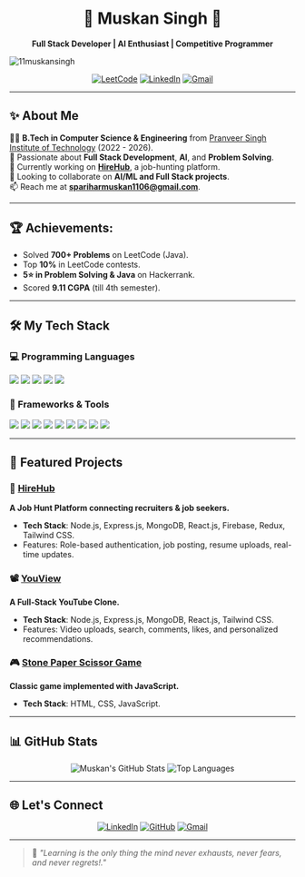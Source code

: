 <h1 align="center">🌟 Muskan Singh 🌟</h1>  
<p align="center">  
  <b>Full Stack Developer | AI Enthusiast | Competitive Programmer</b>  
</p>  
<p align="left"> <img src="https://komarev.com/ghpvc/?username=11muskansingh&label=Profile%20views&color=0e75b6&style=flat" alt="11muskansingh" /> </p>
<p align="center">  
    <a href="https://leetcode.com/u/Muskan_parihar/"><img src="https://img.shields.io/badge/-LeetCode-FFA116?style=for-the-badge&logo=leetcode&logoColor=white" alt="LeetCode"></a>
  <a href="https://linkedin.com/in/muskan-singh-140137261/"><img src="https://img.shields.io/badge/-LinkedIn-blue?style=for-the-badge&logo=linkedin&logoColor=white" alt="LinkedIn"></a>  
  <a href="mailto:spariharmuskan1106@gmail.com"><img src="https://img.shields.io/badge/-Gmail-red?style=for-the-badge&logo=gmail&logoColor=white" alt="Gmail"></a>  
</p>  

---

## ✨ About Me  

👨‍🎓 **B.Tech in Computer Science & Engineering** from [Pranveer Singh Institute of Technology](https://psit.ac.in) (2022 - 2026).  
🌱 Passionate about **Full Stack Development**, **AI**, and **Problem Solving**.  
🚀 Currently working on **[HireHub](https://github.com/11muskansingh/HireHub)**, a job-hunting platform.  
👯 Looking to collaborate on **AI/ML and Full Stack projects**.  
📫 Reach me at **spariharmuskan1106@gmail.com**.  

---

## 🏆 Achievements:  
- Solved **700+ Problems** on LeetCode (Java).  
- Top **10%** in LeetCode contests.  
- **5⭐ in Problem Solving & Java** on Hackerrank.  
- Scored **9.11 CGPA** (till 4th semester).  

---

## 🛠️ My Tech Stack  

### 💻 Programming Languages  
<p>  
  <img src="https://img.shields.io/badge/-Java-007396?style=for-the-badge&logo=java&logoColor=white">  
  <img src="https://img.shields.io/badge/-JavaScript-F7DF1E?style=for-the-badge&logo=javascript&logoColor=black">  
  <img src="https://img.shields.io/badge/-Python-3776AB?style=for-the-badge&logo=python&logoColor=white">  
  <img src="https://img.shields.io/badge/-C-00599C?style=for-the-badge&logo=c&logoColor=white">  
  <img src="https://img.shields.io/badge/-SQL-4479A1?style=for-the-badge&logo=MySQL&logoColor=white">  
</p>  

### 🚀 Frameworks & Tools  
<p>  
  <img src="https://img.shields.io/badge/-React.js-61DAFB?style=for-the-badge&logo=react&logoColor=black">  
  <img src="https://img.shields.io/badge/-Next.js-000000?style=for-the-badge&logo=next.js&logoColor=white">  
  <img src="https://img.shields.io/badge/-Node.js-339933?style=for-the-badge&logo=node.js&logoColor=white">  
  <img src="https://img.shields.io/badge/-Express.js-000000?style=for-the-badge&logo=express&logoColor=white">  
  <img src="https://img.shields.io/badge/-MongoDB-47A248?style=for-the-badge&logo=mongodb&logoColor=white">  
  <img src="https://img.shields.io/badge/-Firebase-FFCA28?style=for-the-badge&logo=firebase&logoColor=white">  
  <img src="https://img.shields.io/badge/-Redux-764ABC?style=for-the-badge&logo=redux&logoColor=white">  
  <img src="https://img.shields.io/badge/-Socket.io-010101?style=for-the-badge&logo=socket.io&logoColor=white">  
  <img src="https://img.shields.io/badge/-Git-F05032?style=for-the-badge&logo=git&logoColor=white">   
</p>  

---

## 🚀 Featured Projects  

### 🎯 [HireHub](https://github.com/11muskansingh/HireHub)  
**A Job Hunt Platform connecting recruiters & job seekers.**  
- **Tech Stack**: Node.js, Express.js, MongoDB, React.js, Firebase, Redux, Tailwind CSS.  
- Features: Role-based authentication, job posting, resume uploads, real-time updates.  

### 📽️ [YouView](https://github.com/11muskansingh/YouView)  
**A Full-Stack YouTube Clone.**  
- **Tech Stack**: Node.js, Express.js, MongoDB, React.js, Tailwind CSS.  
- Features: Video uploads, search, comments, likes, and personalized recommendations.  

### 🎮 [Stone Paper Scissor Game](https://github.com/11muskansingh/Stone-Paper-Scissor-game)  
**Classic game implemented with JavaScript.**  
- **Tech Stack**: HTML, CSS, JavaScript.  

---

## 📊 GitHub Stats  

<div align="center">  
  <img src="https://github-readme-stats.vercel.app/api?username=11muskansingh&show_icons=true&theme=tokyonight" alt="Muskan's GitHub Stats" />  
<!--   <img src="https://github-readme-streak-stats.vercel.app/?user=11muskansingh&theme=tokyonight" alt="Muskan's GitHub Streak" /> -->
  <img src="https://github-readme-stats.vercel.app/api/top-langs/?username=11muskansingh&layout=compact&theme=tokyonight" alt="Top Languages" />  
</div>  

---

## 🌐 Let's Connect  

<p align="center">  
  <a href="https://linkedin.com/in/muskan-singh-140137261/"><img src="https://img.shields.io/badge/-LinkedIn-blue?style=for-the-badge&logo=linkedin&logoColor=white" alt="LinkedIn"></a>  
  <a href="https://github.com/11muskansingh"><img src="https://img.shields.io/badge/-GitHub-black?style=for-the-badge&logo=github&logoColor=white" alt="GitHub"></a>  
  <a href="mailto:spariharmuskan1106@gmail.com"><img src="https://img.shields.io/badge/-Gmail-red?style=for-the-badge&logo=gmail&logoColor=white" alt="Gmail"></a>  
</p>  

---

> 🌱 *"Learning is the only thing the mind never exhausts, never fears, and never regrets!."*
